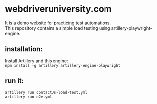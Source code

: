 # webdriveruniversity.com  
It is a demo website for practicing test automations.  
This repository contains a simple load testing using artillery-playwright-engine.  
## installation:  
Install Artillery and this engine:  
`npm install -g artillery artillery-engine-playwright`  
## run it:  
`artillery run contactUs-load-test.yml`  
`artillery run e2e.yml`